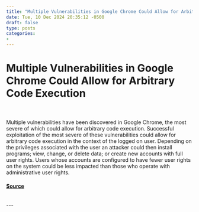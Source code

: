 ```yaml
---
title: "Multiple Vulnerabilities in Google Chrome Could Allow for Arbitrary Code Execution"
date: Tue, 10 Dec 2024 20:35:12 -0500
draft: false
type: posts
categories: 
- 
---
```

# Multiple Vulnerabilities in Google Chrome Could Allow for Arbitrary Code Execution

<br/>

<br/>
Multiple vulnerabilities have been discovered in Google Chrome, the most severe of which could allow for arbitrary code execution. Successful exploitation of the most severe of these vulnerabilities could allow for arbitrary code execution in the context of the logged on user. Depending on the privileges associated with the user an attacker could then install programs; view, change, or delete data; or create new accounts with full user rights. Users whose accounts are configured to have fewer user rights on the system could be less impacted than those who operate with administrative user rights.

#### [Source](https://www.cisecurity.org/advisory/multiple-vulnerabilities-in-google-chrome-could-allow-for-arbitrary-code-execution_2024-136)

<br/>
---

